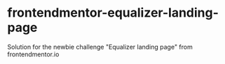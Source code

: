 # frontendmentor-equalizer-landing-page
Solution for the newbie challenge "Equalizer landing page" from frontendmentor.io
